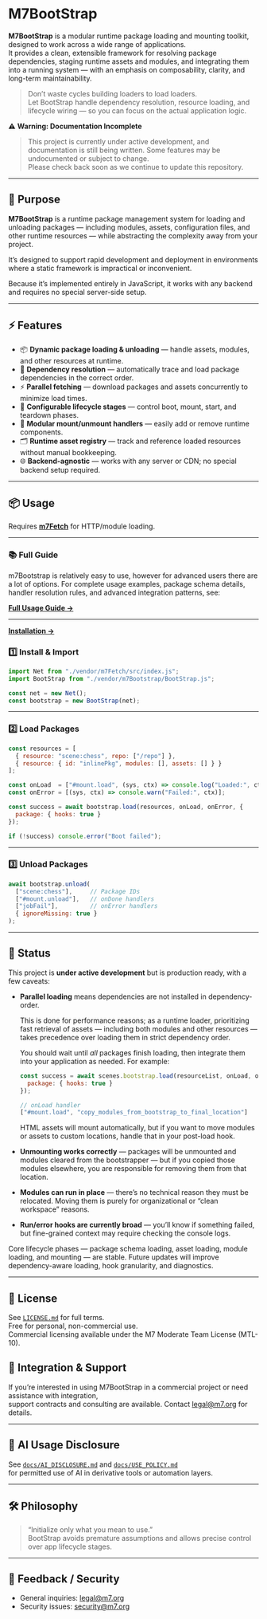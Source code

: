 # M7BootStrap

**M7BootStrap** is a modular runtime package loading and mounting toolkit, designed to work across a wide range of applications.  
It provides a clean, extensible framework for resolving package dependencies, staging runtime assets and modules, and integrating them into a running system — with an emphasis on composability, clarity, and long-term maintainability.

> Don’t waste cycles building loaders to load loaders.  
> Let BootStrap handle dependency resolution, resource loading, and lifecycle wiring — so you can focus on the actual application logic.

⚠️ **Warning: Documentation Incomplete**
> 
> This project is currently under active development, and documentation is still being written.
> Some features may be undocumented or subject to change.  
> Please check back soon as we continue to update this repository.

---

## 🔧 Purpose

**M7BootStrap** is a runtime package management system for loading and unloading packages — including modules, assets, configuration files, and other runtime resources — while abstracting the complexity away from your project.  

It’s designed to support rapid development and deployment in environments where a static framework is impractical or inconvenient.  

Because it’s implemented entirely in JavaScript, it works with any backend and requires no special server-side setup.

---

## ⚡️ Features

- 📦 **Dynamic package loading & unloading** — handle assets, modules, and other resources at runtime.
- 🔗 **Dependency resolution** — automatically trace and load package dependencies in the correct order.
- ⚡ **Parallel fetching** — download packages and assets concurrently to minimize load times.
- 🔄 **Configurable lifecycle stages** — control boot, mount, start, and teardown phases.
- 🧩 **Modular mount/unmount handlers** — easily add or remove runtime components.
- 🗂️ **Runtime asset registry** — track and reference loaded resources without manual bookkeeping.
- 🌐 **Backend-agnostic** — works with any server or CDN; no special backend setup required.

---


## 📦 Usage

Requires **[m7Fetch](https://github.com/linearblade/m7Fetch)** for HTTP/module loading.

---

### 📚 Full Guide
m7Bootstrap is relatively easy to use, however for advanced users there are a lot of options.
For complete usage examples, package schema details, handler resolution rules, and advanced integration patterns, see:

**[Full Usage Guide →](docs/usage/TOC.md)**

---
**[Installation →](docs/usage/INSTALLATION.md)**
### 1️⃣ Install & Import

```js
import Net from "./vendor/m7Fetch/src/index.js";
import BootStrap from "./vendor/m7Bootstrap/BootStrap.js";

const net = new Net();
const bootstrap = new BootStrap(net);
```

---

### 2️⃣ Load Packages

```js
const resources = [
  { resource: "scene:chess", repo: ["/repo"] },
  { resource: { id: "inlinePkg", modules: [], assets: [] } }
];

const onLoad  = ["#mount.load", (sys, ctx) => console.log("Loaded:", ctx)];
const onError = [(sys, ctx) => console.warn("Failed:", ctx)];

const success = await bootstrap.load(resources, onLoad, onError, {
  package: { hooks: true }
});

if (!success) console.error("Boot failed");
```

---

### 3️⃣ Unload Packages

```js
await bootstrap.unload(
  ["scene:chess"],     // Package IDs
  ["#mount.unload"],   // onDone handlers
  ["jobFail"],         // onError handlers
  { ignoreMissing: true }
);
```


---

## 🚧 Status

This project is **under active development** but is production ready, with a few caveats:

* **Parallel loading** means dependencies are not installed in dependency-order.

  This is done for performance reasons; as a runtime loader, prioritizing fast retrieval of assets — including both modules and other resources — takes precedence over loading them in strict dependency order.

  You should wait until *all* packages finish loading, then integrate them into your application as needed.
  For example:

  ```js
  const success = await scenes.bootstrap.load(resourceList, onLoad, onError, {
    package: { hooks: true }
  });

  // onLoad handler
  ["#mount.load", "copy_modules_from_bootstrap_to_final_location"]
  ```

  HTML assets will mount automatically, but if you want to move modules or assets to custom locations, handle that in your post-load hook.

* **Unmounting works correctly** — packages will be unmounted and modules cleared from the bootstrapper — but if you copied those modules elsewhere, you are responsible for removing them from that location.

* **Modules can run in place** — there’s no technical reason they must be relocated. Moving them is purely for organizational or “clean workspace” reasons.

* **Run/error hooks are currently broad** — you’ll know if something failed, but fine-grained context may require checking the console logs.

Core lifecycle phases — package schema loading, asset loading, module loading, and mounting — are stable.
Future updates will improve dependency-aware loading, hook granularity, and diagnostics.

---

## 📜 License

See [`LICENSE.md`](LICENSE.md) for full terms.  
Free for personal, non-commercial use.  
Commercial licensing available under the M7 Moderate Team License (MTL-10).

## 💼 **Integration & Support**

If you’re interested in using M7BootStrap in a commercial project or need assistance with integration,  
support contracts and consulting are available. Contact [legal@m7.org](mailto:legal@m7.org) for details.

---

## 🤖 AI Usage Disclosure

See [`docs/AI_DISCLOSURE.md`](docs/AI_DISCLOSURE.md) and [`docs/USE_POLICY.md`](docs/USE_POLICY.md)  
for permitted use of AI in derivative tools or automation layers.

---

## 🛠️ Philosophy

> “Initialize only what you mean to use.”  
> BootStrap avoids premature assumptions and allows precise control over app lifecycle stages.

---

## 💬 Feedback / Security

- General inquiries: [legal@m7.org](mailto:legal@m7.org)  
- Security issues: [security@m7.org](mailto:security@m7.org)

